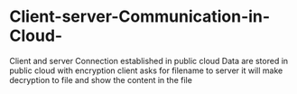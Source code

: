 # Client-server-Communication-in-Cloud-
Client and server Connection established in public cloud 
Data are stored in public cloud with encryption client asks for filename to server it will make decryption to file and show the content in the file 
